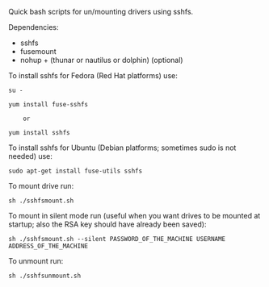 Quick bash scripts for un/mounting drivers using sshfs.

Dependencies:

*	sshfs
*	fusemount
*	nohup + (thunar or nautilus or dolphin) (optional)

To install sshfs for Fedora (Red Hat platforms) use:

	su -

	yum install fuse-sshfs

		or

	yum install sshfs


To install sshfs for Ubuntu (Debian platforms; sometimes sudo is not needed) use:

	sudo apt-get install fuse-utils sshfs


To mount drive run:

	sh ./sshfsmount.sh

To mount in silent mode run (useful when you want drives to be mounted at startup; also the RSA key should have already been saved):

	sh ./sshfsmount.sh --silent PASSWORD_OF_THE_MACHINE USERNAME ADDRESS_OF_THE_MACHINE

To unmount run:

	sh ./sshfsunmount.sh



